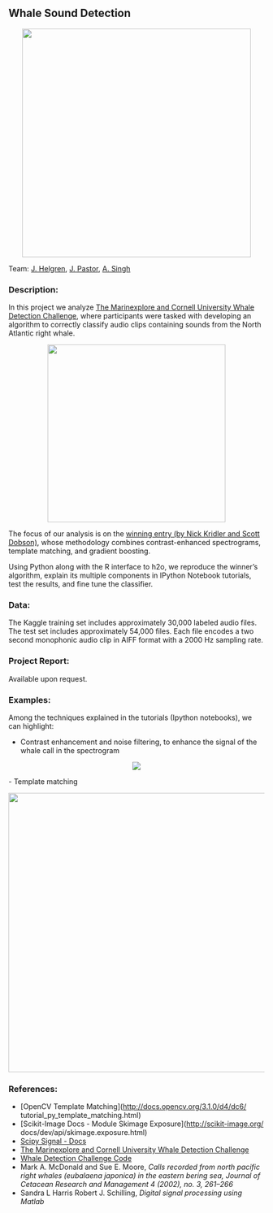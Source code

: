 ## Whale Sound Detection

<p align="center">
	<img src="https://github.com/jaimeps/whale-sound-classification/blob/master/images/logos.png" width="450">
</p>

Team: [J. Helgren](https://github.com/jhelgren), [J. Pastor](https://github.com/jaimeps), [A. Singh](https://github.com/Abhishek19895)

### Description:
In this project we analyze [The Marinexplore and Cornell University Whale Detection Challenge](https://www.kaggle.com/c/whale-detection-challenge), where participants were tasked with developing an algorithm to correctly classify audio clips containing sounds from the North Atlantic right whale.
<p align="center">
	<img src="https://github.com/jaimeps/whale-sound-classification/blob/master/images/marinexplore_kaggle.png" width="350">
</p>

The focus of our analysis is on the [winning entry (by Nick Kridler and Scott Dobson)](https://github.com/nmkridler/moby), whose methodology combines contrast-enhanced spectrograms, template matching, and gradient boosting.

Using Python along with the R interface to h2o, we reproduce the winner’s algorithm, explain its multiple components in IPython Notebook tutorials, test the results, and fine tune the classifier.

### Data:
The Kaggle training set includes approximately 30,000 labeled audio files. The test set includes approximately 54,000 files. Each file encodes a two second monophonic audio clip in AIFF format with a 2000 Hz sampling rate. 

### Project Report:
Available upon request.

### Examples:
Among the techniques explained in the tutorials (Ipython notebooks), we can highlight:
- Contrast enhancement and noise filtering, to enhance the signal of the whale call in the spectrogram
<p align="center">
	<img src="https://github.com/jaimeps/whale-sound-classification/blob/master/images/image_processing.png">
</p>
- Template matching
<p align="center">
	<img src="https://github.com/jaimeps/whale-sound-classification/blob/master/images/template_matching.png" width = 550>
</p>

### References:
- [OpenCV Template Matching](http://docs.opencv.org/3.1.0/d4/dc6/ tutorial_py_template_matching.html)
- [Scikit-Image Docs - Module Skimage Exposure](http://scikit-image.org/ docs/dev/api/skimage.exposure.html)
- [Scipy Signal - Docs](http://docs.scipy.org/doc/scipy/reference/signal.html)
- [The Marinexplore and Cornell University Whale Detection Challenge](https://www.kaggle.com/c/whale-detection-challenge)
- [Whale Detection Challenge Code](https://github.com/nmkridler/moby)
- Mark A. McDonald and Sue E. Moore, *Calls recorded from north pacific right whales (eubalaena japonica) in the eastern bering sea, Journal of Cetacean Research and Management 4 (2002), no. 3, 261–266*
- Sandra L Harris Robert J. Schilling, *Digital signal processing using Matlab*